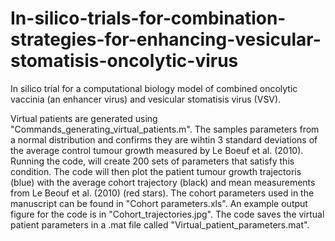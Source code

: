 # In-silico-trials-for-combination-strategies-for-enhancing-vesicular-stomatisis-oncolytic-virus
In silico trial for a computational biology model of combined oncolytic vaccinia (an enhancer virus) and vesicular stomatisis virus (VSV).

Virtual patients are generated using "Commands_generating_virtual_patients.m". The samples parameters from a normal distribution and confirms they are wihtin 3 standard deviations of the average control tumour growth measured by Le Boeuf et al. (2010). Running the code, will create 200 sets of parameters that satisfy this condition. The code will then plot the patient tumour growth trajectoris (blue) with the average cohort trajectory (black) and mean measurements from Le Beouf et al. (2010) (red stars). The cohort parameters used in the manuscript can be found in "Cohort parameters.xls". An example output figure for the code is in "Cohort_trajectories.jpg". The code saves the virtual patient parameters in a .mat file called "Virtual_patient_parameters.mat".


